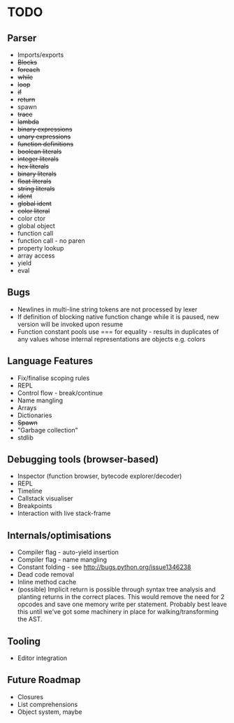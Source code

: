 # TODO

## Parser

  * Imports/exports
  * <del>Blocks</del>
  * <del>foreach</del>
  * <del>while</del>
  * <del>loop</del>
  * <del>if</del>
  * <del>return</del>
  * spawn
  * <del>trace</del>
  * <del>lambda</del>
  * <del>binary expressions</del>
  * <del>unary expressions</del>
  * <del>function definitions</del>
  * <del>boolean literals</del>
  * <del>integer literals</del>
  * <del>hex literals</del>
  * <del>binary literals</del>
  * <del>float literals</del>
  * <del>string literals</del>
  * <del>ident</del>
  * <del>global ident</del>
  * <del>color literal</del>
  * color ctor
  * global object
  * function call
  * function call - no paren
  * property lookup
  * array access
  * yield
  * eval


## Bugs

  * Newlines in multi-line string tokens are not processed by lexer
  * If definition of blocking native function change while it is paused, new version will be invoked upon resume
  * Function constant pools use === for equality - results in duplicates of any values whose internal representations are objects e.g. colors

## Language Features

  * Fix/finalise scoping rules
  * REPL
  * Control flow - break/continue
  * Name mangling
  * Arrays
  * Dictionaries
  * <del>Spawn</del>
  * "Garbage collection"
  * stdlib

## Debugging tools (browser-based)

  * Inspector (function browser, bytecode explorer/decoder)
  * REPL
  * Timeline
  * Callstack visualiser
  * Breakpoints
  * Interaction with live stack-frame

## Internals/optimisations

  * Compiler flag - auto-yield insertion
  * Compiler flag - name mangling
  * Constant folding - see http://bugs.python.org/issue1346238
  * Dead code removal
  * Inline method cache
  * (possible) Implicit return is possible through syntax tree analysis and planting returns in the correct places. This would remove the need for 2 opcodes and save one
memory write per statement. Probably best leave this until we've got some
machinery in place for walking/transforming the AST.

## Tooling

  * Editor integration

## Future Roadmap

  * Closures
  * List comprehensions
  * Object system, maybe
